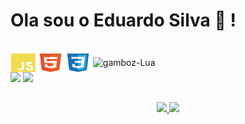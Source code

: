 # Ola sou o Eduardo Silva 🍄 !

  <div style="display: inline_block"><br>
  <img align="center" alt="gamboz-Js" height="30" width="40" src="https://raw.githubusercontent.com/devicons/devicon/master/icons/javascript/javascript-plain.svg">
  <img align="center" alt="gamboz-HTML" height="30" width="40" src="https://raw.githubusercontent.com/devicons/devicon/master/icons/html5/html5-original.svg">
  <img align="center" alt="gamboz-CSS" height="30" width="40" src="https://raw.githubusercontent.com/devicons/devicon/master/icons/css3/css3-original.svg">
  <img align="center" alt="gamboz-Lua" height="30" width="40" src="https://cdn.jsdelivr.net/gh/devicons/devicon/icons/lua/lua-original.svg">
</div>

  <div> 
  <a href="https://www.youtube.com/channel/UCvHwGhvwzG-rxwFamrGQneQ" target="_blank"><img src="https://img.shields.io/badge/YouTube-FF0000?style=for-the-badge&logo=youtube&logoColor=white" target="_blank"></a>
 <a href="https://discord.gg/ZAwSj4x7WD" target="_blank"><img src="https://img.shields.io/badge/Discord-7289DA?style=for-the-badge&logo=discord&logoColor=white" target="_blank"></a> 

##

<div align="center">
  <a href="https://github.com/warn-nuis">
  <img height="180em" src="https://github-readme-stats.vercel.app/api?username=warn-nuis&show_icons=true&theme=dark&include_all_commits=true&count_private=true"/>
  <img height="180em" src="https://github-readme-stats.vercel.app/api/top-langs/?username=warn-nuis&layout=compact&langs_count=7&theme=dark"/>
</div>
  
  ##
  

 
</div>


 
  

